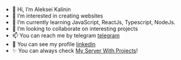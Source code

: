 - 👋 Hi, I’m Aleksei Kalinin
- 👀 I’m interested in creating websites
- 🌱 I’m currently learning JavaScript, ReactJs, Typescript, NodeJs. 
- 💞️ I’m looking to collaborate on interesting projects
- 📫 You can reach me by telegram <a href="https://t.me/rspav">telegram</a> 
- 👀 You can see my profile <a href='https://www.linkedin.com/in/aleks-kalinin/'>linkedin</a>
- ✨ You can always check [My Server With Projects](https://alekseykalinin.ru/projects/)!

<!---
lelikone777/lelikone777 is a ✨ special ✨ repository because its `README.md` (this file) appears on your GitHub profile.
You can click the Preview link to take a look at your changes.
--->
